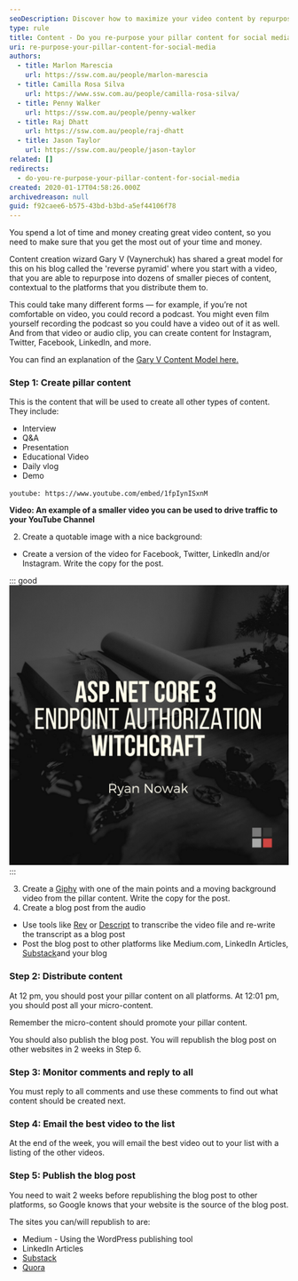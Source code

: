 ```yaml
---
seoDescription: Discover how to maximize your video content by repurposing pillar content into engaging micro-content for Instagram, Twitter, Facebook, and LinkedIn.
type: rule
title: Content - Do you re-purpose your pillar content for social media?
uri: re-purpose-your-pillar-content-for-social-media
authors:
  - title: Marlon Marescia
    url: https://ssw.com.au/people/marlon-marescia
  - title: Camilla Rosa Silva
    url: https://www.ssw.com.au/people/camilla-rosa-silva/
  - title: Penny Walker
    url: https://ssw.com.au/people/penny-walker
  - title: Raj Dhatt
    url: https://ssw.com.au/people/raj-dhatt
  - title: Jason Taylor
    url: https://ssw.com.au/people/jason-taylor
related: []
redirects:
  - do-you-re-purpose-your-pillar-content-for-social-media
created: 2020-01-17T04:58:26.000Z
archivedreason: null
guid: f92caee6-b575-43bd-b3bd-a5ef44106f78
---
```

You spend a lot of time and money creating great video content, so you need to make sure that you get the most out of your time and money.

Content creation wizard Gary V (Vaynerchuk) has shared a great model for this on his blog called the 'reverse pyramid' where you start with a video, that you are able to repurpose into dozens of smaller pieces of content, contextual to the platforms that you distribute them to.

This could take many different forms — for example, if you’re not comfortable on video, you could record a podcast. You might even film yourself recording the podcast so you could have a video out of it as well. And from that video or audio clip, you can create content for Instagram, Twitter, Facebook, LinkedIn, and more.

You can find an explanation of the [Gary V Content Model here.](https://www.garyvaynerchuk.com/how-to-create-64-pieces-of-content-in-a-day)

<!--endintro-->

### Step 1: Create pillar content

This is the content that will be used to create all other types of content. They include:

* Interview
* Q&A
* Presentation
* Educational Video
* Daily vlog
* Demo

`youtube: https://www.youtube.com/embed/1fpIynISxnM`

**Video: An example of a smaller video you can be used to drive traffic to your YouTube Channel**

2. Create a quotable image with a nice background:

* Create a version of the video for Facebook, Twitter, LinkedIn and/or Instagram. Write the copy for the post.

::: good
![Figure: Good example - Create a version of the video to distribute on the platforms you use](ASPNETCORE30_ENDPOINT_AUTHORIZATION_WITCHCRAFT.png)
:::

3. Create a [Giphy](https://giphy.com/) with one of the main points and a moving background video from the pillar content. Write the copy for the post.
4. Create a blog post from the audio

* Use tools like [Rev](https://www.rev.com) or [Descript](https://www.descript.com/) to transcribe the video file and re-write the transcript as a blog post
* Post the blog post to other platforms like Medium.com, LinkedIn Articles, [Substack](https://substack.com/)and your blog

### Step 2: Distribute content

At 12 pm, you should post your pillar content on all platforms. At 12:01 pm, you should post all your micro-content.

Remember the micro-content should promote your pillar content.

You should also publish the blog post. You will republish the blog post on other websites in 2 weeks in Step 6.

### Step 3: Monitor comments and reply to all

You must reply to all comments and use these comments to find out what content should be created next.

### Step 4: Email the best video to the list

At the end of the week, you will email the best video out to your list with a listing of the other videos.

### Step 5: Publish the blog post

You need to wait 2 weeks before republishing the blog post to other platforms, so Google knows that your website is the source of the blog post.

The sites you can/will republish to are:

* Medium - Using the WordPress publishing tool
* LinkedIn Articles
* [Substack](https://substack.com/)
* [Quora](https://www.quora.com/)
